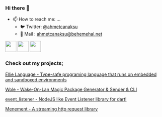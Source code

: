 ### Hi there 👋

- 📫 How to reach me: ...
  - 🐦 Twitter: [@ahmetcanaksu](https://twitter.com/ahmetcanaksu)
  - 📨 Mail   : ahmetcanaksu@behemehal.net

<img src="https://upload.wikimedia.org/wikipedia/commons/thumb/9/99/Unofficial_JavaScript_logo_2.svg/480px-Unofficial_JavaScript_logo_2.svg.png" width="35"> <img src="https://dartpad.dev/dart-192.png" width="35"> <img src="https://res.cloudinary.com/practicaldev/image/fetch/s--7lW6kNc0--/c_limit%2Cf_auto%2Cfl_progressive%2Cq_auto%2Cw_880/https://cdn-images-1.medium.com/max/1200/1%2AwL9FvRCwlO8X0ysJ8348kw.png" width="35">

### Check out my projects;

[Ellie Language -  Type-safe programing language that runs on embedded and sandboxed environments](https://github.com/behemehal/Ellie-Language)

[Wole -  Wake-On-Lan Magic Package Generator & Sender & CLI](https://github.com/ahmtcn123/Wole)

[event_listener - NodeJS like Event Listener library for dart!](https://github.com/behemehal/event_listener)

[Menement - A streaming http request library](https://github.com/behemehal/Menemen)
